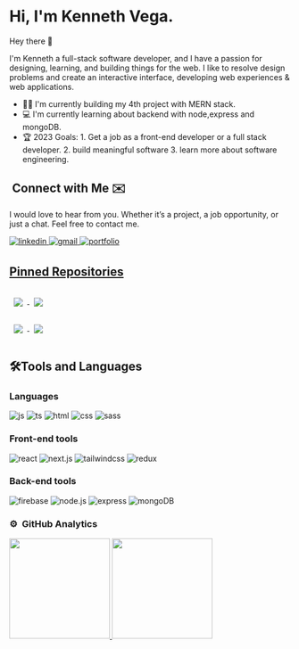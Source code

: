 
# Hi, I'm Kenneth Vega.

Hey there 👋

I'm Kenneth a full-stack software developer, and I have a passion for designing, learning, and building things for the web. I like to resolve design problems and create an interactive interface, developing web experiences & web applications.
- 👨‍💻 I'm currently building my 4th project with MERN stack.
- 💻 I'm currently learning about backend with node,express and mongoDB.
- 🏆 2023 Goals: 1. Get a job as a front-end developer or a full stack developer. 2. build meaningful software 3. learn more about software engineering.

## &nbsp;Connect with Me ✉️

<p>I would love to hear from you. Whether it’s a project, a job opportunity,
or just a chat. Feel free to contact me.</p>

<a href="https://www.linkedin.com/in/kenneth-vega-5bb9b3237/" target="_blank" rel="noopener noreferrer">
<img src=https://img.shields.io/badge/linkedin-%2300acee.svg?color=405DE6&style=for-the-badge&logo=linkedin&logoColor=white alt=linkedin style="margin-bottom: 5px;" />
</a>
<a href="mailto:kenneth.trinidad.vega@gmail.com" target="_blank" rel="noopener noreferrer">
<img src=https://img.shields.io/badge/Email-%2300acee.svg?color=1DA1F2&style=for-the-badge&logo=gmail&logoColor=white alt=gmail style="margin-bottom: 5px;" />
</a>
<a href="https://www.kennethvega.com/" target="_blank" rel="noopener noreferrer">
<img src=https://img.shields.io/badge/website-%ff5851db.svg?color=303030&style=for-the-badge&logo=googlechrome&logoColor=white alt=portfolio website style="margin-bottom: 5px;" />
  

## Pinned Repositories
 
 <a href="https://github.com/kennethvega/mycode">
  <img align="center" style="margin:1rem 0.5rem" src="https://github-readme-stats.vercel.app/api/pin/?username=kennethvega&repo=mycode&title_color=ffffff&text_color=c9cacc&icon_color=4AB197&bg_color=1A2B34" />
</a> 
   <a href="https://github.com/kennethvega/mycode">
  <img align="center" style="margin:1rem 0.5rem" src="https://github-readme-stats.vercel.app/api/pin/?username=kennethvega&repo=mycode&title_color=ffffff&text_color=c9cacc&icon_color=4AB197&bg_color=1A2B34" />
</a> 
  <br/>
<a href="https://github.com/kennethvega/minimalist-portfolio">
  <img align="center" style="margin:1rem 0.5rem" src="https://github-readme-stats.vercel.app/api/pin/?username=kennethvega&repo=minimalist-portfolio&title_color=ffffff&text_color=c9cacc&icon_color=4AB197&bg_color=1A2B34" />
</a> 
  <a href="https://github.com/kennethvega/Plantito">
  <img align="center" style="margin:1rem 0.5rem" src="https://github-readme-stats.vercel.app/api/pin/?username=kennethvega&repo=Plantito&title_color=ffffff&text_color=c9cacc&icon_color=4AB197&bg_color=1A2B34" />
</a> 

   
  
## 🛠️Tools and Languages
  
 ### Languages
  
  <p>
  <img src = "https://img.shields.io/badge/JavaScript-323330?style=for-the-badge&logo=javascript&logoColor=F7DF1E" alt = "js" />
  <img src = "https://img.shields.io/badge/TypeScript-007ACC?style=for-the-badge&logo=typescript&logoColor=white" alt = "ts" />
  <img src = "https://img.shields.io/badge/HTML5-E34F26?style=for-the-badge&logo=html5&logoColor=white" alt = "html" />
  <img src = "https://img.shields.io/badge/CSS3-1572B6?style=for-the-badge&logo=css3&logoColor=white" alt = "css" />
  <img src = "https://img.shields.io/badge/Sass-CC6699?style=for-the-badge&logo=sass&logoColor=white" alt = "sass" />
    </p>
  
  ### Front-end tools
  
  <p>  
  <img src = "https://img.shields.io/badge/React-61DAFB?style=for-the-badge&logo=react&logoColor=black" alt = "react" />
    <img src = "https://img.shields.io/badge/Next.js-000000?style=for-the-badge&logo=next.js&logoColor=white" alt = "next.js" />
  <img src = "https://img.shields.io/badge/Tailwind Css-06B6D4?style=for-the-badge&logo=tailwindcss&logoColor=white" alt = "tailwindcss" />
  <img src = "https://img.shields.io/badge/Redux-764ABC?style=for-the-badge&logo=redux&logoColor=white" alt = "redux" />
   </p>
  
  ### Back-end tools
  
  <p>
  <img src = "https://img.shields.io/badge/Firebase-FFCA28?style=for-the-badge&logo=firebase&logoColor=white" alt = "firebase" /> 
  <img src = "https://img.shields.io/badge/Node.js-339933?style=for-the-badge&logo=node.js&logoColor=white" alt = "node.js" />
  <img src = "https://img.shields.io/badge/Express.js-000000?style=for-the-badge&logo=express&logoColor=white" alt = "express" />
  <img src = "https://img.shields.io/badge/MongoDB-47A248?style=for-the-badge&logo=mongodb&logoColor=white" alt = "mongoDB" />
 </p>

  
  
### ⚙️ &nbsp;GitHub Analytics

<a href="https://github.com/kennethvega">
  <img height="180em" src="https://github-readme-stats-eight-theta.vercel.app/api?username=kennethvega&show_icons=true&theme=algolia&include_all_commits=true&count_private=true"/>
  <img height="180em" src="https://github-readme-stats-eight-theta.vercel.app/api/top-langs/?username=kennethvega&layout=compact&langs_count=8&theme=algolia"/>
</a>

